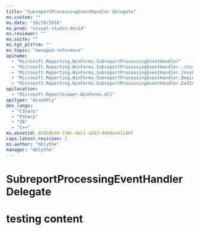 ```yaml
---
title: "SubreportProcessingEventHandler Delegate"
ms.custom: ""
ms.date: "10/19/2016"
ms.prod: "visual-studio-dev14"
ms.reviewer: ""
ms.suite: ""
ms.tgt_pltfrm: ""
ms.topic: "managed-reference"
apiname: 
  - "Microsoft.Reporting.WinForms.SubreportProcessingEventHandler"
  - "Microsoft.Reporting.WinForms.SubreportProcessingEventHandler..ctor"
  - "Microsoft.Reporting.WinForms.SubreportProcessingEventHandler.Invoke"
  - "Microsoft.Reporting.WinForms.SubreportProcessingEventHandler.BeginInvoke"
  - "Microsoft.Reporting.WinForms.SubreportProcessingEventHandler.EndInvoke"
apilocation: 
  - "Microsoft.ReportViewer.WinForms.dll"
apitype: "Assembly"
dev_langs: 
  - "CSharp"
  - "FSharp"
  - "VB"
  - "C++"
ms.assetid: dc024b34-138c-4ec1-a2b3-44a0ac61146f
caps.latest.revision: 2
ms.author: "mblythe"
manager: "mblythe"
---
```

# SubreportProcessingEventHandler Delegate
# testing content